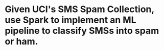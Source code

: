 # Given UCI's SMS Spam Collection, use Spark to implement an ML pipeline to classify SMSs into spam or ham.
# 
